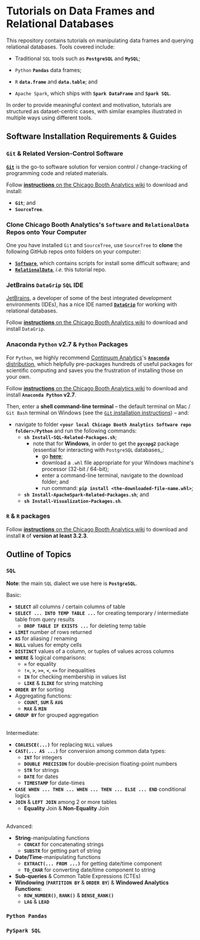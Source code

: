 # Tutorials on Data Frames and Relational Databases
 
This repository contains tutorials on manipulating data frames and querying relational databases. Tools covered include:

- Traditional `SQL` tools such as __`PostgreSQL`__ and __`MySQL`__;

- `Python` __`Pandas`__ data frames;

- `R` __`data.frame`__ and __`data.table`__; and
 
- `Apache Spark`, which ships with __`Spark DataFrame`__ and __`Spark SQL`__.

In order to provide meaningful context and motivation, tutorials are structured as dataset-centric cases, with similar examples illustrated in multiple ways using different tools.



## Software Installation Requirements & Guides


### `Git` & Related Version-Control Software

[__`Git`__](https://git-scm.com) is the go-to software solution for version control / change-tracking of programming code and related materials.

Follow [__instructions__ on the Chicago Booth Analytics wiki](https://github.com/ChicagoBoothAnalytics/site/wiki/Git-%26-Git-related-version-control-software) to download and install:
- __`Git`__; and
- __`SourceTree`__.


### Clone Chicago Booth Analytics's `Software` and `RelationalData` Repos onto Your Computer

One you have installed `Git` and `SourceTree`, use `SourceTree` to __clone__ the following GitHub repos onto folders on your computer: 
- [__`Software`__](https://github.com/ChicagoBoothAnalytics/Software), which contains scripts for install some difficult software; and
- [__`RelationalData`__](https://github.com/ChicagoBoothAnalytics/RelationalData), _i.e._ this tutorial repo.


### JetBrains `DataGrip` `SQL` IDE

[JetBrains](https://www.jetbrains.com), a developer of some of the best integrated development environments (IDEs), has a nice IDE named [__`DataGrip`__](https://www.jetbrains.com/datagrip) for working with relational databases.

Follow [__instructions__ on the Chicago Booth Analytics wiki](https://github.com/ChicagoBoothAnalytics/site/wiki/JetBrains-DataGrip-DBMS-IDE-Installation) to download and install `DataGrip`.


### Anaconda `Python` v2.7 & `Python` Packages
 
For `Python`, we highly recommend [Continuum Analytics](https://www.continuum.io)'s [__`Anaconda`__ distribution](http://docs.continuum.io/anaconda/index), which helpfully pre-packages hundreds of useful packages for scientific computing and saves you the frustration of installing those on your own.
 
Follow [__instructions__ on the Chicago Booth Analytics wiki](https://github.com/ChicagoBoothAnalytics/site/wiki/Anaconda-Python-Installation) to download and install __`Anaconda Python` v2.7__. 

Then, enter a __shell command-line terminal__ &ndash; the default terminal on Mac / `Git Bash` terminal on Windows (see the [`Git` installation instructions](https://github.com/ChicagoBoothAnalytics/site/wiki/Git-&-Git-related-version-control-software)) &ndash; and:

- navigate to folder __`<your local Chicago Booth Analytics Software repo folder>/Python`__ and run the following commands:
    - __`sh Install-SQL-Related-Packages.sh`__;
        - note that for __Windows__, in order to get the __`pycopg2`__ package (essential for interacting with `PostgreSQL` databases_:
            - go [__here__](http://www.lfd.uci.edu/~gohlke/pythonlibs/#psycopg);
            - download a `.whl` file appropriate for your Windows machine's processor (32-bit / 64-bit);
            - enter a command-line terminal, navigate to the download folder; and
            - run command: __`pip install <the-downloaded-file-name.whl>`__;
    - __`sh Install-ApacheSpark-Related-Packages.sh`__; and
    - __`sh Install-Visualization-Packages.sh`__.
    

### `R` & `R` packages

Follow [__instructions__ on the Chicago Booth Analytics wiki](https://github.com/ChicagoBoothAnalytics/site/wiki/R-Installation) to download and install __`R`__ of __version at least 3.2.3__. 


## Outline of Topics


### __`SQL`__

__Note__: the main `SQL` dialect we use here is __`PostgreSQL`__.


Basic:
- __`SELECT`__ all columns / certain columns of table
- __`SELECT ... INTO TEMP TABLE ...`__ for creating temporary / intermediate table from query results
    - __`DROP TABLE IF EXISTS ...`__ for deleting temp table
- __`LIMIT`__ number of rows returned
- __`AS`__ for aliasing / renaming
- __`NULL`__ values for empty cells
- __`DISTINCT`__ values of a column, or tuples of values across columns
- __`WHERE`__ & logical comparisons:
    - __`=`__ for equality
    - __`!=`__, __`>`__, __`>=`__, __`<`__, __`<=`__ for inequalities
    - __`IN`__ for checking membership in values list
    - __`LIKE`__ & __`ILIKE`__ for string matching
- __`ORDER BY`__ for sorting
- Aggregating functions:
    - __`COUNT`__, __`SUM`__ & __`AVG`__
    - __`MAX`__ & __`MIN`__
- __`GROUP BY`__ for grouped aggregation
<br><br>


Intermediate:
- __`COALESCE(...)`__ for replacing `NULL` values
- __`CAST(... AS ...)`__ for conversion among common data types:
    - __`INT`__ for integers
    - __`DOUBLE PRECISION`__ for double-precision floating-point numbers
    - __`STR`__ for strings
    - __`DATE`__ for dates
    - __`TIMESTAMP`__ for date-times
- __`CASE WHEN ... THEN ... WHEN ... THEN ... ELSE ... END`__ conditional logics
- __`JOIN`__ & __`LEFT JOIN`__ among 2 or more tables
    - __Equality__ Join & __Non-Equality__ Join
<br><br>


Advanced:
- __String__-manipulating functions
    - __`CONCAT`__ for concatenating strings
    - __`SUBSTR`__ for getting part of string
- __Date/Time__-manipulating functions
    - __`EXTRACT(... FROM ...)`__ for getting date/time component
    - __`TO_CHAR`__ for converting date/time component to string
- __Sub-queries__ & Common Table Expressions (CTEs)
- __Windowing__ (__`PARTITION BY`__ & __`ORDER BY`__) & __Windowed Analytics Functions__:  
    - __`ROW_NUMBER()`__, __`RANK()`__ & __`DENSE_RANK()`__
    - __`LAG`__ & __`LEAD`__


### `Python Pandas`


### `PySpark SQL`

